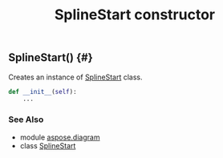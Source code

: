 ﻿---
title: SplineStart constructor
second_title: Aspose.Diagram for Python via .NET API References
description: 
type: docs
weight: 10
url: /python-net/aspose.diagram/splinestart/__init__/
is_root: false
---

## SplineStart() {#}

Creates an instance of [SplineStart](/diagram/python-net/aspose.diagram/splinestart) class.



```python
def __init__(self):
    ...
```





### See Also
* module [aspose.diagram](../../)
* class [SplineStart](/diagram/python-net/aspose.diagram/splinestart)
